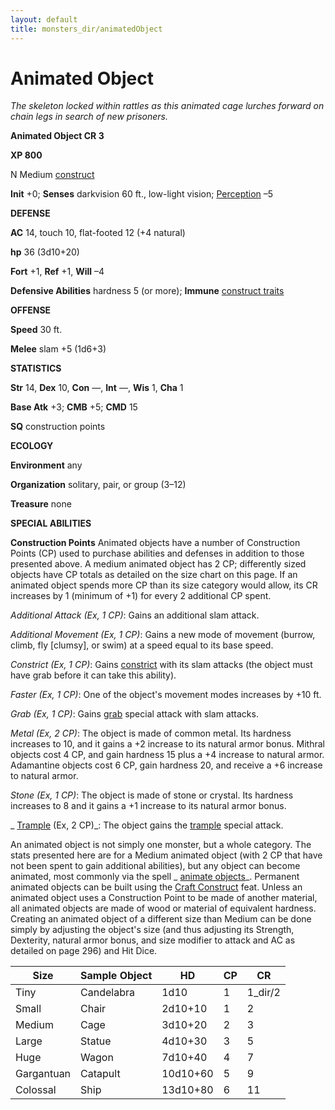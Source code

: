 ```yaml
---
layout: default
title: monsters_dir/animatedObject
---
```

# Animated Object

_The skeleton locked within rattles as this animated cage lurches forward on chain legs in search of new prisoners._

**Animated Object CR 3**

**XP 800**

N Medium [construct](creatureTypes#_construct)

**Init** +0; **Senses** darkvision 60 ft., low-light vision; [Perception](../skills_dir/perception#_perception) –5

**DEFENSE**

**AC** 14, touch 10, flat-footed 12 (+4 natural)

**hp** 36 (3d10+20)

**Fort** +1, **Ref** +1, **Will** –4

**Defensive Abilities** hardness 5 (or more); **Immune** [construct traits](universalMonsterRules#_construct-traits)

**OFFENSE**

**Speed** 30 ft.

**Melee** slam +5 (1d6+3)

**STATISTICS**

**Str** 14, **Dex** 10, **Con** —, **Int** —, **Wis** 1, **Cha** 1

**Base Atk** +3; **CMB** +5; **CMD** 15

**SQ** construction points

**ECOLOGY**

**Environment** any

**Organization** solitary, pair, or group (3–12)

**Treasure** none

**SPECIAL ABILITIES**

**Construction Points** Animated objects have a number of Construction Points (CP) used to purchase abilities and defenses in addition to those presented above. A medium animated object has 2 CP; differently sized objects have CP totals as detailed on the size chart on this page. If an animated object spends more CP than its size category would allow, its CR increases by 1 (minimum of +1) for every 2 additional CP spent.

_Additional Attack (Ex, 1 CP)_: Gains an additional slam attack.

_Additional Movement (Ex, 1 CP)_: Gains a new mode of movement (burrow, climb, fly [clumsy], or swim) at a speed equal to its base speed.

_Constrict (Ex, 1 CP)_: Gains [constrict](universalMonsterRules#_constrict) with its slam attacks (the object must have grab before it can take this ability).

_Faster (Ex, 1 CP)_: One of the object's movement modes increases by +10 ft.

_Grab (Ex, 1 CP)_: Gains [grab](universalMonsterRules#_grab) special attack with slam attacks.

_Metal (Ex, 2 CP)_: The object is made of common metal. Its hardness increases to 10, and it gains a +2 increase to its natural armor bonus. Mithral objects cost 4 CP, and gain hardness 15 plus a +4 increase to natural armor. Adamantine objects cost 6 CP, gain hardness 20, and receive a +6 increase to natural armor.

_Stone (Ex, 1 CP)_: The object is made of stone or crystal. Its hardness increases to 8 and it gains a +1 increase to its natural armor bonus.

_ [Trample](../feats#_trample) (Ex, 2 CP)_: The object gains the [trample](universalMonsterRules#_trample) special attack.

An animated object is not simply one monster, but a whole category. The stats presented here are for a Medium animated object (with 2 CP that have not been spent to gain additional abilities), but any object can become animated, most commonly via the spell _ [animate objects](../spells_dir/animateObjects#_animate-objects)_. Permanent animated objects can be built using the [Craft Construct](monsterFeats#_craft-construct) feat. Unless an animated object uses a Construction Point to be made of another material, all animated objects are made of wood or material of equivalent hardness. Creating an animated object of a different size than Medium can be done simply by adjusting the object's size (and thus adjusting its Strength, Dexterity, natural armor bonus, and size modifier to attack and AC as detailed on page 296) and Hit Dice.

| Size | Sample Object | HD | CP | CR |
| --- | --- | --- | --- | --- |
| Tiny | Candelabra | 1d10 | 1 | 1_dir/2 |
| Small | Chair | 2d10+10 | 1 | 2 |
| Medium | Cage | 3d10+20 | 2 | 3 |
| Large | Statue | 4d10+30 | 3 | 5 |
| Huge | Wagon | 7d10+40 | 4 | 7 |
| Gargantuan | Catapult | 10d10+60 | 5 | 9 |
| Colossal | Ship | 13d10+80 | 6 | 11 |

